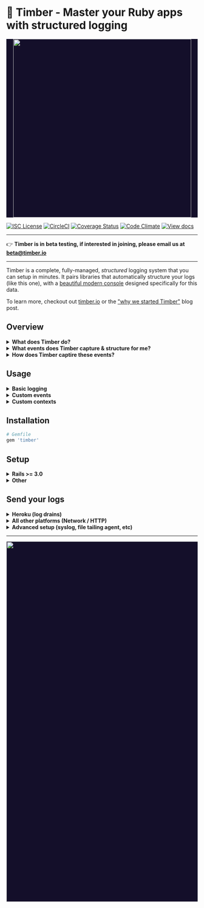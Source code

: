 # :evergreen_tree: Timber - Master your Ruby apps with structured logging

<p align="center" style="background: #140f2a;">
<a href="http://github.com/timberio/timber-ruby"><img src="http://files.timber.io/images/ruby-library-readme-header.gif" height="469" /></a>
</p>

[![ISC License](https://img.shields.io/badge/license-ISC-ff69b4.svg)](LICENSE.md)
[![CircleCI](https://circleci.com/gh/timberio/timber-ruby.svg?style=shield&circle-token=:circle-token)](https://circleci.com/gh/timberio/timber-ruby/tree/master)
[![Coverage Status](https://coveralls.io/repos/github/timberio/timber-ruby/badge.svg?branch=master)](https://coveralls.io/github/timberio/timber-ruby?branch=master)
[![Code Climate](https://codeclimate.com/github/timberio/timber-ruby/badges/gpa.svg)](https://codeclimate.com/github/timberio/timber-ruby)
[![View docs](https://img.shields.io/badge/docs-viewdocs-blue.svg?style=flat-square "Viewdocs")](http://www.rubydoc.info/github/timberio/timber-ruby)


---

:point_right: **Timber is in beta testing, if interested in joining, please email us at [beta@timber.io](mailto:beta@timber.io)**

---

Timber is a complete, fully-managed, *structured* logging system that you can setup in
minutes. It pairs libraries that automatically structure your logs (like this one),
with a [beautiful modern console]() designed specifically for this data.

To learn more, checkout out [timber.io](https://timber.io) or the
["why we started Timber"](http://moss-ibex2.cloudvent.net/blog/why-were-building-timber/)
blog post.


## Overview

<details><summary><strong>What does Timber do?</strong></summary><p>

To extend the above description, Timber...

1. Automatically structures your framework and 3rd party logs (see next question).
2. Provides a [framework for logging custom events](#what-about-custom-events).
3. Does not lock you in with a special API or closed data. Just better logging.
4. Defines a [normalized log schema](https://github.com/timberio/log-event-json-schema) across *all* of your apps. Implemented by [our libraries](https://github.com/timberio).
5. Offers a [beautiful modern console](https://timber.io) designed specifically for this data. Pre-configured and tuned out of the box.
6. Gives you *6 months of retention*, by default.
7. Does not charge you for the extra structured data we're encouraging here, only the core log message.
8. Encrypts your data in transit and at rest.
9. Offers 11 9s of durability.
10. ...and so much more!

</p></details>

<details><summary><strong><a name="test">What events does Timber capture & structure for me?</a></strong></summary><p>

<a name="test2">Out of the box you get everything in the [`Timber.Events`](lib/timber/events) namespace:</a>

1. [Controller Call Event](lib/timber/events/controller_call.rb)
2. [Exception Event](lib/timber/events/exception.rb)
3. [HTTP Client Request Event (net/http outgoing)](lib/timber/events/http_client_request.rb)
4. [HTTP Client Response Event (resposne from net/http outgoing)](lib/timber/events/http_client_response.rb)
5. [HTTP Server Request Event (incoming client request)](lib/timber/events/http_server_request.rb)
6. [HTTP Server Response Event (response to incoming client request)](lib/timber/events/http_server_response.rb)
7. [SQL Query Event](lib/timber/events/sql_query.ex)
8. [Template Render Event](lib/timber/events/template_render.rb)
9. ...more coming soon, [file an issue](https://github.com/timberio/timber-ruby/issues) to request.

We also add context to every log, everything in the [`Timber.Contexts`](lib/timber/contexts)
namespace. Context is like join data for your logs. Have you ever wished you could search for all
logs written with in a specific request ID? Context achieves that:

1. [HTTP Context](lib/timber/contexts/http.rb)
2. [Organization Context](lib/timber/contexts/organization.rb)
3. [Process Context](lib/timber/contexts/process.rb)
4. [Server Context](lib/timber/contexts/server.rb)
5. [Runtime Context](lib/timber/contexts/runtime.rb)
5. [User Context](lib/timber/contexts/user.rb)
6. ...more coming soon, [file an issue](https://github.com/timberio/timber-ruby/issues) to request.

</p></details>

<details><summary><strong>How does Timber captire these events?</strong></summary><p>

</p></details>

## Usage

<details><summary><strong>Basic logging</strong></summary><p>

No client, no special API, just use `Logger` as normal:

```elixir
logger.info("My log message")
```

</p></details>

<details><summary><strong>Custom events</strong></summary><p>

1. Log a Hash (simplest)

  ```ruby
  Logger.warn message: "Payment rejected", type: :payment_rejected,
  data: {customer_id: "abcd1234", amount: 100, reason: "Card expired"}
  ```

2. Log a Struct (recommended)

  Defining structs for your important events just feels oh so good :) It creates a strong contract
  with down stream consumers and gives you compile time guarantees.

  ```ruby
  PaymentRejectedEvent = Struct.new(:customer_id, :amount, :reason) do
    def message; "Payment rejected for #{customer_id}"; end
    def type; :payment_rejected; end
  end
  Logger.warn PaymentRejectedEvent.new("abcd1234", 100, "Card expired")
  ```

* For more advanced examples see [`Timber::Logger`](lib/timber.logger.rb).
* Also, notice there are no special APIs, no risk of code-debt, and no lock-in. It's just better
  logging.

</p></details>

<details><summary><strong>Custom contexts</strong></summary><p>

Context is additional data shared across log lines. Think of it like join data. For example, the
`http.request_id` is included in the context, allowing you to view all log lines related to that
request ID. Not just the lines that contain the value.

1. Add a Hash (simplest)

  ```ruby
  Timber::CurrentContext.with({type: :build, data: {version: "1.0.0"}}) do
    logger.info("This message will include the wrapped context")
  end
  ```

  This adds context data keyspaced by `build` within Timber.

2. Add a Struct (recommended)

  Just like events, we recommend defining your custom contexts. It makes a stronger contract
  with downstream consumers.

  ```ruby
  BuildContext = Struct.new(:version) do
    def type; :build; end
  end
  build_context = BuildContext.new("1.0.0")
  Timber::CurrentContext.with(build_context) do
    logger.info("This message will include the wrapped context")
  end
  ```

</p></details>


## Installation

```ruby
# Gemfile
gem 'timber'
```


## Setup

<details><summary><strong>Rails >= 3.0</strong></summary><p>

```ruby
# config/environments/production.rb (or staging, etc)

config.logger = Timber::Logger.new(STDOUT)
```

Are you using Rails tagged logging? If so, use this instead:

```ruby
# config/environments/production.rb (or staging, etc)

config.logger = ActiveSupport::TaggedLogging.new(Timber::Logger.new(STDOUT))
```

</p></details>

<details><summary><strong>Other</strong></summary><p>

1. *Insert* the Timber probes:

  ```ruby
  Timber::Probes.insert!(config.app_middleware)
  ```

2. *Instantiate* the Timber logger:

  ```ruby
  logger = Timber::Logger.new(STDOUT)
  ```

</p></details>


## Send your logs

<details><summary><strong>Heroku (log drains)</strong></summary><p>

The recommended strategy for Heroku is to setup a
[log drain](https://devcenter.heroku.com/articles/log-drains)<sup>1</sup>. To get your Timber log drain URL:

**--> [Add your app to Timber](https://app.timber.io)**

1. For high volume apps Heroku log drains will drop messages. This is true for any Heroku app,
   in which case we recommend the Network method below.*

---

</p></details>

<details><summary><strong>All other platforms (Network / HTTP)</strong></summary><p>

1. *Use* the Timber Network logger backend in `config/environments/production.rb`:

  ```ruby
  # config/environments/production.rb (or staging, etc)
  network_log_device = Timber::LogDevices::Network.new(ENV['TIMBER_LOGS_KEY'])
  config.logger = Timber::Logger.new(network_log_device) # <-- Use network_log_device instead of STDOUT
  ```

2. Obtain your Timber API :key: by **[adding your app in Timber](https://app.timber.io)**.
   Afterwards simply assign it to the `TIMBER_LOGS_KEY` environment variable.

---

</p></details>

<details><summary><strong>Advanced setup (syslog, file tailing agent, etc)</strong></summary><p>

Checkout our [docs](https://timber.io/docs) for a comprehensive list of install instructions.

</p></details>


---

<p align="center" style="background: #140f2a;">
<a href="http://github.com/timberio/timber-ruby"><img src="http://files.timber.io/images/ruby-library-readme-log-truth.png" height="947" /></a>
</p>